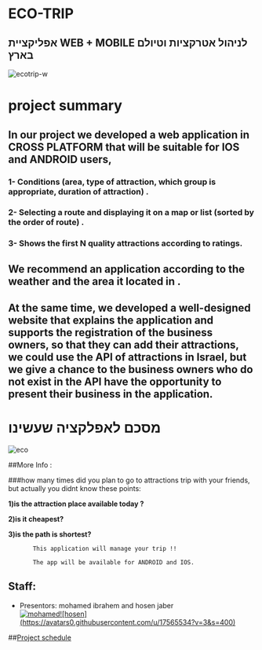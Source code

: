 #                                                           ECO-TRIP	
##                                  אפליקציית WEB + MOBILE לניהול אטרקציות וטיולם בארץ
![ecotrip-w](https://user-images.githubusercontent.com/17565537/27345703-57908326-55f3-11e7-9ec7-954c9e5c03c2.jpg)

# project summary 

## In our project we  developed a web application in CROSS PLATFORM that will be suitable for IOS and ANDROID users,

### 1-  Conditions (area, type of attraction, which group is appropriate, duration of attraction) .
### 2- Selecting a route  and displaying it on a map or list (sorted by the order of route) . 
### 3- Shows the first N quality attractions according to ratings.

## We  recommend  an application according to the weather and the area it located in .
##  At the same time, we developed a  well-designed website that explains the application and supports the registration of the business      owners, so that they can add their attractions, we could use the API of attractions in Israel, but we give a chance to  the business owners who do not exist in the API have the opportunity to present their business in the application.




#                                                מסכם לאפלקציה שעשינו
![eco](https://user-images.githubusercontent.com/17565534/27374716-801b4240-5675-11e7-9c8b-7fec9eafb840.png)


##More Info :

###how many times did you plan to go to attractions trip with your friends, but actually you didnt know these points:

**1)is the attraction place available today ?**

**2)is it cheapest?**

**3)is the path is shortest?**
           
           This application will manage your trip !! 

           The app will be available for ANDROID and IOS.

## Staff:
* Presentors: mohamed ibrahem and hosen jaber <br>
[![mohamed](https://avatars3.githubusercontent.com/u/17565537?v=3&s=400)](https://github.com/mohamadir)[![hosen] 
(https://avatars0.githubusercontent.com/u/17565534?v=3&s=400)](https://github.com/hosenja)

##[Project schedule](https://calendar.google.com/calendar/embed?src=mohamdib%40gmail.com&ctz=Asia/Jerusalem)

